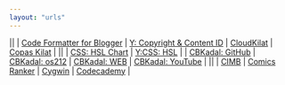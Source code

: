 ```yaml
---
layout: "urls"
---
```


||
| [Code Formatter for Blogger](http://codeformatter.blogspot.com/) | [Y: Copyright & Content ID](https://www.youtube.com/playlist?list=PLpjK416fmKwRnRbv72ksHRYEknNSaAFkd) | [CloudKilat](https://portal.cloudkilat.com/) | [Copas Kilat](https://rahmatm.samik-ibrahim.vlsm.org/2017/08/copas-kilat.html) | 
||
| [CSS: HSL Chart](https://www.quackit.com/css/color/charts/hsl_color_chart.cfm) | [Y:CSS: HSL](https://www.youtube.com/watch?v=EJtmfkKulNA) |
| [CBKadal: GitHub](https://github.com/cbkadal/) | [CBKadal: os212](https://github.com/cbkadal/os212/) | [CBKadal: WEB](https://cbkadal.github.io/os212/) | [CBKadal: YouTube](https://www.youtube.com/channel/UCY2i-wSRGAbo1hLSsyEDLaA) |
||
| [CIMB](https://www.octoclicks.co.id/) | [Comics Ranker](https://www.ranker.com/list/best-comic-strips-ever/ranker-comics/) | [Cygwin](https://devtidbits.com/2011/07/01/cygwin-walkthrough-and-beginners-guide-is-it-linux-for-windows-or-a-posix-compatible-alternative-to-powershell/) | [Codecademy](https://www.codecademy.com/) | 

